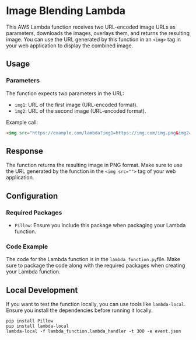 # Image Blending Lambda

This AWS Lambda function receives two URL-encoded image URLs as parameters, downloads the images, overlays them, and returns the resulting image. You can use the URL generated by this function in an `<img>` tag in your web application to display the combined image.

## Usage

### Parameters

The function expects two parameters in the URL:

- `img1`: URL of the first image (URL-encoded format).
- `img2`: URL of the second image (URL-encoded format).

Example call:

```html
<img src="https://example.com/lambda?img1=https://img.com/img.png&img2=https://img.com/img1.png"/>
```

## Response

The function returns the resulting image in PNG format. Make sure to use the URL generated by the function in the `<img src="">` tag of your web application.


## Configuration

### Required Packages

- `Pillow`: Ensure you include this package when packaging your Lambda function.

### Code Example

The code for the Lambda function is in the `lambda_function.py`file. Make sure to package the code along with the required packages when creating your Lambda function.

## Local Development

If you want to test the function locally, you can use tools like `lambda-local`. Ensure you install the dependencies before running it locally.

```
pip install Pillow
pip install lambda-local
lambda-local -f lambda_function.lambda_handler -t 300 -e event.json
```